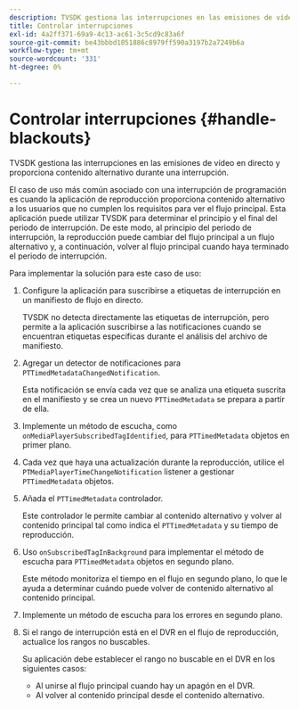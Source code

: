 ```yaml
---
description: TVSDK gestiona las interrupciones en las emisiones de vídeo en directo y proporciona contenido alternativo durante una interrupción.
title: Controlar interrupciones
exl-id: 4a2ff371-69a9-4c13-ac61-3c5cd9c83a6f
source-git-commit: be43bbbd1051886c8979ff590a3197b2a7249b6a
workflow-type: tm+mt
source-wordcount: '331'
ht-degree: 0%

---
```


# Controlar interrupciones {#handle-blackouts}

TVSDK gestiona las interrupciones en las emisiones de vídeo en directo y proporciona contenido alternativo durante una interrupción.

El caso de uso más común asociado con una interrupción de programación es cuando la aplicación de reproducción proporciona contenido alternativo a los usuarios que no cumplen los requisitos para ver el flujo principal. Esta aplicación puede utilizar TVSDK para determinar el principio y el final del periodo de interrupción. De este modo, al principio del periodo de interrupción, la reproducción puede cambiar del flujo principal a un flujo alternativo y, a continuación, volver al flujo principal cuando haya terminado el periodo de interrupción.

Para implementar la solución para este caso de uso:

1. Configure la aplicación para suscribirse a etiquetas de interrupción en un manifiesto de flujo en directo.

   TVSDK no detecta directamente las etiquetas de interrupción, pero permite a la aplicación suscribirse a las notificaciones cuando se encuentran etiquetas específicas durante el análisis del archivo de manifiesto.
1. Agregar un detector de notificaciones para `PTTimedMetadataChangedNotification`.

   Esta notificación se envía cada vez que se analiza una etiqueta suscrita en el manifiesto y se crea un nuevo `PTTimedMetadata` se prepara a partir de ella.

1. Implemente un método de escucha, como `onMediaPlayerSubscribedTagIdentified`, para `PTTimedMetadata` objetos en primer plano.

1. Cada vez que haya una actualización durante la reproducción, utilice el `PTMediaPlayerTimeChangeNotification` listener a gestionar `PTTimedMetadata` objetos.

1. Añada el `PTTimedMetadata` controlador.

   Este controlador le permite cambiar al contenido alternativo y volver al contenido principal tal como indica el `PTTimedMetadata` y su tiempo de reproducción.

1. Uso `onSubscribedTagInBackground` para implementar el método de escucha para `PTTimedMetadata` objetos en segundo plano.

   Este método monitoriza el tiempo en el flujo en segundo plano, lo que le ayuda a determinar cuándo puede volver de contenido alternativo al contenido principal.

1. Implemente un método de escucha para los errores en segundo plano.
1. Si el rango de interrupción está en el DVR en el flujo de reproducción, actualice los rangos no buscables.

   Su aplicación debe establecer el rango no buscable en el DVR en los siguientes casos:

   * Al unirse al flujo principal cuando hay un apagón en el DVR.
   * Al volver al contenido principal desde el contenido alternativo.

